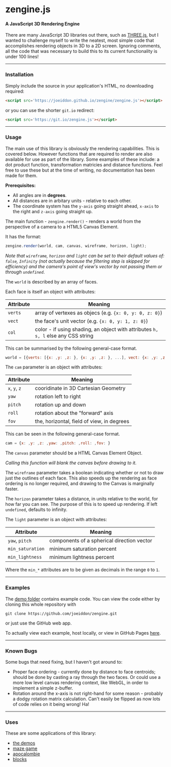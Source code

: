 zengine.js
==========

#### A JavaScript 3D Rendering Engine

There are many JavaScript 3D libraries out there, such as [THREE.js](https://threejs.org/), but I wanted to challenge myself to write the neatest, most simple code that accomplishes rendering objects in 3D to a 2D screen. Ignoring comments, all the code that was necessary to build this to its current functionality is under 100 lines!

---

### Installation

Simply include the source in your application's HTML, no downloading required:

```html
<script src='https://joeiddon.github.io/zengine/zengine.js'></script>
```

or you can use the shorter `git.io` redirect:

```html
<script src='https://git.io/zengine.js'></script>
```

---

### Usage

The main use of this library is obviously the rendering capabilities. This is covered below. However functions that are required to render are also available for use as part of the library. Some examples of these include: a dot product function, transformation matricies and distance functions. Feel free to use these but at the time of writing, no documentation has been made for them.

**Prerequisites:**

- All angles are in **degrees**.
- All distances are in arbitary units - relative to each other.
- The coordinate system has the `y-axis` going straight ahead, `x-axis` to the right and `z-axis` going straight up.

The main function - `zengine.render()` - renders a world from the perspective of a camera to a HTML5 Canvas Element.

It has the format:

```javascript
zengine.render(world, cam, canvas, wireframe, horizon, light);
```

*Note that `wireframe`, `horizon` and `light` can be set to their default values of: `false`, `Infinity` (not actually because the filtering step is skipped for efficiency) and the camera's point of view's vector by not passing them or through `undefined`*.

The `world` is described by an array of faces.

Each face is itself an object with attributes:

Attribute  | Meaning
---------- | -------------------------------------
`verts`    | array of vertexes as objecs (e.g. `{x: 0, y: 0, z: 0}`)
`vect`     | the face's unit vector (e.g. `{x: 0, y: 1, z: 0}`)
`col`      | color - if using shading, an object with attributes `h, s, l` else any CSS string

This can be summarised by the following general-case format.

```javascript
world = [{verts: [{x: ,y: ,z: }, {x: ,y: ,z: }, ...], vect: {x: ,y: ,z: }, col: }, ...]
```

The `cam` parameter is an object with attributes:

Attribute     | Meaning
------------- | ------------------------------------------
`x`, `y`, `z` | cooridinate in 3D Cartesian Geometry
`yaw`         | rotation left to right
`pitch`       | rotation up and down
`roll`        | rotation about the "forward" axis
`fov`         | the, horizontal, field of view, in degrees

This can be seen in the following general-case format.

```javascript
cam = {x: ,y: ,z: ,yaw: ,pitch: ,roll: ,fov: }
```

The `canvas` parameter should be a HTML Canvas Element Object.

*Calling this function will blank the canvas before drawing to it.*

The `wireframe` parameter takes a boolean indicating whether or not to draw just the outlines of each face. This also speeds up the rendering as face ordering is no longer required, and drawing to the Canvas is marginally faster.

The `horizon` parameter takes a distance, in units relative to the world, for how far you can see. The purpose of this is to speed up rendering. If left `undefined`, defaults to infinity.

The `light` parameter is an object with attributes:

Attribute        | Meaning
-----------------|-------------------------------------------
`yaw`, `pitch`    | components of a spherical direction vector
`min_saturation` | minimum saturation percent
`min_lightness`  | minimum lightness percent

Where the `min_*` attributes are to be given as decimals in the range `0` to `1`.

---

### Examples

The [demo folder](https://github.com/joeiddon/zengine/tree/master/demos) contains example code. You can view the code either by cloning this whole repository with

```shell
git clone https://github.com/joeiddon/zengine.git
```
or just use the GitHub web app.

To actually view each example, host locally, or view in GitHub Pages [here](https://joeiddon.github.io/zengine/demos).

---

### Known Bugs

Some bugs that need fixing, but I haven't got around to:

- Proper face ordering - currently done by distance to face centroids; should be done by casting a ray through the two faces. Or could use a more low level canvas rendering context, like WebGL, in order to implement a simple z-buffer.
- Rotation around the x-axis is not right-hand for some reason - probably a dodgy rotation matrix calculation. Can't easily be flipped as now lots of code relies on it being wrong! Ha!

---

### Uses

These are some applications of this library:

- [the demos](https://joeiddon.github.io/zengine/demos)
- [maze game](https://joeiddon.github.io/3d_maze_game)
- [apocalombie](https://joeiddon.github.io/apocalombie)
- [blocks](https://joeiddon.github.io/blocks)
